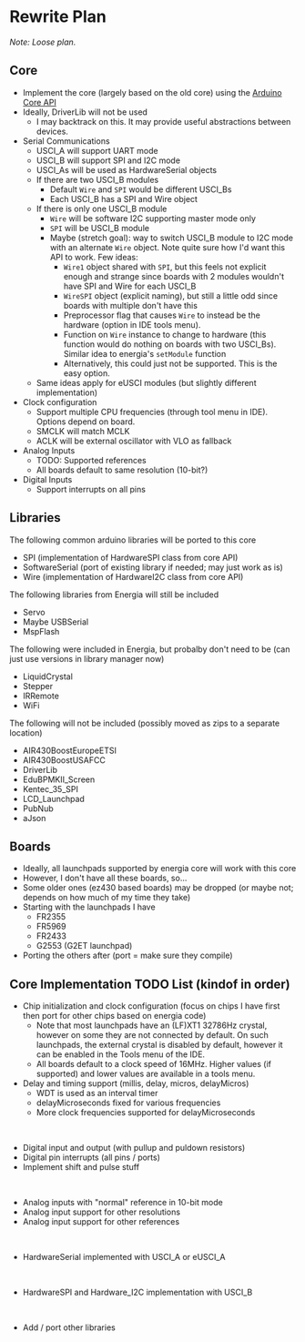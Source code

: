 # Rewrite Plan

*Note: Loose plan.*

## Core

- Implement the core (largely based on the old core) using the [Arduino Core API](https://github.com/arduino/ArduinoCore-API)
- Ideally, DriverLib will not be used
    - I may backtrack on this. It may provide useful abstractions between devices.
- Serial Communications
    - USCI_A will support UART mode
    - USCI_B will support SPI and I2C mode
    - USCI_As will be used as HardwareSerial objects
    - If there are two USCI_B modules
        - Default `Wire` and `SPI` would be different USCI_Bs
        - Each USCI_B has a SPI and Wire object
    - If there is only one USCI_B module
        - `Wire` will be software I2C supporting master mode only
        - `SPI` will be USCI_B module
        - Maybe (stretch goal): way to switch USCI_B module to I2C mode with an alternate `Wire` object. Note quite sure how I'd want this API to work. Few ideas: 
            - `Wire1` object shared with `SPI`, but this feels not explicit enough and strange since boards with 2 modules wouldn't have SPI and Wire for each USCI_B
            - `WireSPI` object (explicit naming), but still a little odd since boards with multiple don't have this
            - Preprocessor flag that causes `Wire` to instead be the hardware (option in IDE tools menu).
            - Function on `Wire` instance to change to hardware (this function would do nothing on boards with two USCI_Bs). Similar idea to energia's `setModule` function
            - Alternatively, this could just not be supported. This is the easy option.
    - Same ideas apply for eUSCI modules (but slightly different implementation)
- Clock configuration
    - Support multiple CPU frequencies (through tool menu in IDE). Options depend on board.
    - SMCLK will match MCLK
    - ACLK will be external oscillator with VLO as fallback
- Analog Inputs
    - TODO: Supported references
    - All boards default to same resolution (10-bit?)
- Digital Inputs
    - Support interrupts on all pins


## Libraries

The following common arduino libraries will be ported to this core

- SPI (implementation of HardwareSPI class from core API)
- SoftwareSerial (port of existing library if needed; may just work as is)
- Wire (implementation of HardwareI2C class from core API)


The following libraries from Energia will still be included

- Servo
- Maybe USBSerial
- MspFlash


The following were included in Energia, but probalby don't need to be (can just use versions in library manager now)

- LiquidCrystal
- Stepper
- IRRemote
- WiFi

The following will not be included (possibly moved as zips to a separate location)

- AIR430BoostEuropeETSI
- AIR430BoostUSAFCC
- DriverLib
- EduBPMKII_Screen
- Kentec_35_SPI
- LCD_Launchpad
- PubNub
- aJson


## Boards

- Ideally, all launchpads supported by energia core will work with this core
- However, I don't have all these boards, so...
- Some older ones (ez430 based boards) may be dropped (or maybe not; depends on how much of my time they take)
- Starting with the launchpads I have
    - FR2355
    - FR5969
    - FR2433
    - G2553 (G2ET launchpad)
- Porting the others after (port = make sure they compile)


## Core Implementation TODO List (kindof in order)

- Chip initialization and clock configuration (focus on chips I have first then port for other chips based on energia code)
    - Note that most launchpads have an (LF)XT1 32786Hz crystal, however on some they are not connected by default. On such launchpads, the external crystal is disabled by default, however it can be enabled in the Tools menu of the IDE.
    - All boards default to a clock speed of 16MHz. Higher values (if supported) and lower values are available in a tools menu.
- Delay and timing support (millis, delay, micros, delayMicros)
    - WDT is used as an interval timer
    - delayMicroseconds fixed for various frequencies
    - More clock frequencies supported for delayMicroseconds

<br />

- Digital input and output (with pullup and puldown resistors)
- Digital pin interrupts (all pins / ports)
- Implement shift and pulse stuff

<br />

- Analog inputs with "normal" reference in 10-bit mode
- Analog input support for other resolutions
- Analog input support for other references

<br />

- HardwareSerial implemented with USCI_A or eUSCI_A
 
<br />

- HardwareSPI and Hardware_I2C implementation with USCI_B

<br />

- Add / port other libraries
